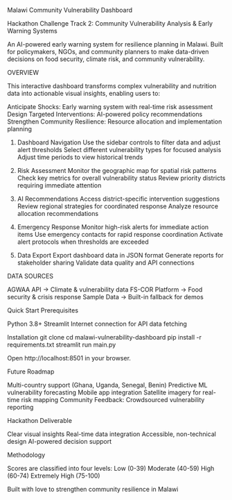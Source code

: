 Malawi Community Vulnerability Dashboard

Hackathon Challenge Track 2: Community Vulnerability Analysis & Early Warning Systems


An AI-powered early warning system for resilience planning in Malawi.
Built for policymakers, NGOs, and community planners to make data-driven decisions on food security, climate risk, and community vulnerability.

OVERVIEW

This interactive dashboard transforms complex vulnerability and nutrition data into actionable visual insights, enabling users to:

Anticipate Shocks: Early warning system with real-time risk assessment
Design Targeted Interventions: AI-powered policy recommendations
Strengthen Community Resilience: Resource allocation and implementation planning


1. Dashboard Navigation
Use the sidebar controls to filter data and adjust alert thresholds
Select different vulnerability types for focused analysis
Adjust time periods to view historical trends

2. Risk Assessment
Monitor the geographic map for spatial risk patterns
Check key metrics for overall vulnerability status
Review priority districts requiring immediate attention

3. AI Recommendations
Access district-specific intervention suggestions
Review regional strategies for coordinated response
 Analyze resource allocation recommendations

4. Emergency Response
 Monitor high-risk alerts for immediate action items
Use emergency contacts for rapid response coordination
Activate alert protocols when thresholds are exceeded

5. Data Export
Export dashboard data in JSON format
Generate reports for stakeholder sharing
Validate data quality and API connections


DATA SOURCES

AGWAA API → Climate & vulnerability data
FS-COR Platform → Food security & crisis response
Sample Data → Built-in fallback for demos


Quick Start
Prerequisites

Python 3.8+
Streamlit
Internet connection for API data fetching

Installation
git clone 
cd malawi-vulnerability-dashboard
pip install -r requirements.txt
streamlit run main.py

Open http://localhost:8501 in your browser.


Future Roadmap

Multi-country support (Ghana, Uganda, Senegal, Benin)
Predictive ML vulnerability forecasting
Mobile app integration
Satellite imagery for real-time risk mapping
Community Feedback: Crowdsourced vulnerability reporting


Hackathon Deliverable

Clear visual insights
Real-time data integration
Accessible, non-technical design
AI-powered decision support


Methodology

Scores are classified into four levels:
Low (0-39)
Moderate (40-59)
High (60-74)
Extremely High (75-100)


Built with love to strengthen community resilience in Malawi